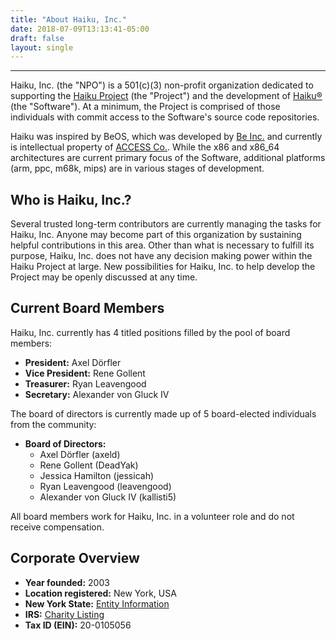 ```yaml
---
title: "About Haiku, Inc."
date: 2018-07-09T13:13:41-05:00
draft: false
layout: single
---
```


----
Haiku, Inc. (the "NPO") is a 501&#40;c&#41;&#40;3&#41; non-profit organization dedicated to supporting the [Haiku Project](http://www.haiku-os.org) (the "Project") and the development of [Haiku&reg;](http://www.haiku-os.org/get-haiku) (the "Software"). At a minimum, the Project is comprised of those individuals with commit access to the Software's source code repositories.

Haiku was inspired by BeOS, which was developed by [Be Inc.](https://en.wikipedia.org/wiki/Be_Inc.) and currently is intellectual property of [ACCESS Co.](http://www.access-company.com/).
While the x86 and x86_64 architectures are current primary focus of the Software, additional platforms (arm, ppc, m68k, mips) are in various stages of development.

## Who is Haiku, Inc.?

Several trusted long-term contributors are currently managing the tasks for Haiku, Inc. Anyone may become part of this organization by sustaining helpful contributions in this area. Other than what is necessary to fulfill its purpose, Haiku, Inc. does not have any decision making power within the Haiku Project at large. New possibilities for Haiku, Inc. to help develop the Project may be openly discussed at any time.

## Current Board Members

Haiku, Inc. currently has 4 titled positions filled by the pool of board members:

* **President:** Axel Dörfler
* **Vice President:** Rene Gollent
* **Treasurer:** Ryan Leavengood
* **Secretary:** Alexander von Gluck IV

The board of directors is currently made up of 5 board-elected individuals from the community:

* **Board of Directors:**
  * Axel Dörfler (axeld)
  * Rene Gollent (DeadYak)
  * Jessica Hamilton (jessicah)
  * Ryan Leavengood (leavengood)
  * Alexander von Gluck IV (kallisti5)

All board members work for Haiku, Inc. in a volunteer role and do not receive compensation.

## Corporate Overview

* **Year founded:** 2003
* **Location registered:** New York, USA
* **New York State:** [Entity Information](http://appext9.dos.ny.gov/corp_public/CORPSEARCH.ENTITY_INFORMATION?p_nameid=2950006&p_corpid=2935370&p_entity_name=%68%61%69%6B%75&p_name_type=%41&p_search_type=%42%45%47%49%4E%53&p_srch_results_page=0)
* **IRS:** [Charity Listing](http://www.irs.gov/app/pub-78/searchFromResults.do?nameSearchTypeStarts=false&names=haiku+inc&nameSearchTypeAll=true&city=&state=All...&country=USA&deductibility=all&dispatchMethod=search&searched.nameSearchTypeStarts=false&searched.names=haiku+inc&searched.nameSearchTypeAll=false&searched.city=&searched.state=All...&searched.country=USA&searched.deductibility=all&searched.sortColumn=name&searched.indexOfFirstRow=0&searched.isDescending=false&submitName=Search)
* **Tax ID (EIN):** 20-0105056

